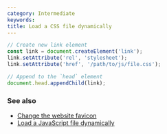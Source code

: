 ```yaml
---
category: Intermediate
keywords:
title: Load a CSS file dynamically
---
```


```js
// Create new link element
const link = document.createElement('link');
link.setAttribute('rel', 'stylesheet');
link.setAttribute('href', '/path/to/js/file.css');

// Append to the `head` element
document.head.appendChild(link);
```

### See also

-   [Change the website favicon](/change-the-website-favicon)
-   [Load a JavaScript file dynamically](/load-a-javascript-file-dynamically)
